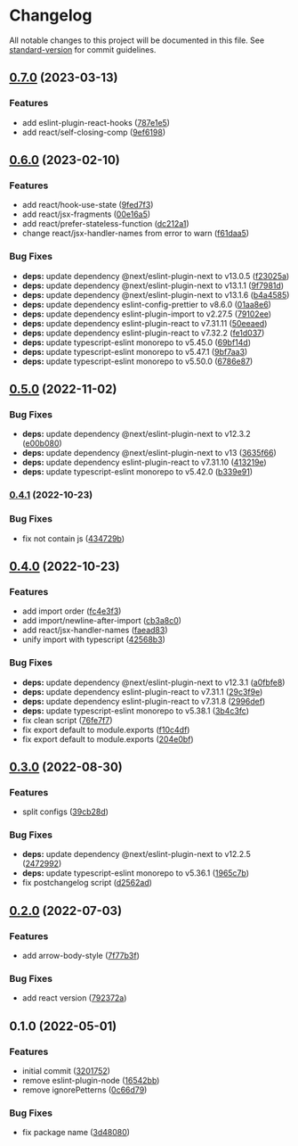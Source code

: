 # Changelog

All notable changes to this project will be documented in this file. See [standard-version](https://github.com/conventional-changelog/standard-version) for commit guidelines.

## [0.7.0](https://github.com/stardust-configs/eslint-config/compare/v0.6.0...v0.7.0) (2023-03-13)

### Features

- add eslint-plugin-react-hooks ([787e1e5](https://github.com/stardust-configs/eslint-config/commit/787e1e502b3deab3a670e99b1fee428f340513e3))
- add react/self-closing-comp ([9ef6198](https://github.com/stardust-configs/eslint-config/commit/9ef619829939aa44c84af72abb906f0b6b79d3c1))

## [0.6.0](https://github.com/stardust-configs/eslint-config/compare/v0.5.0...v0.6.0) (2023-02-10)

### Features

- add react/hook-use-state ([9fed7f3](https://github.com/stardust-configs/eslint-config/commit/9fed7f353656f55603be984106e7e55a770e6848))
- add react/jsx-fragments ([00e16a5](https://github.com/stardust-configs/eslint-config/commit/00e16a59cea8ef3ad127a7b95c964eead2ccc75a))
- add react/prefer-stateless-function ([dc212a1](https://github.com/stardust-configs/eslint-config/commit/dc212a143165d962fa771c03de4023b7a2c2eae3))
- change react/jsx-handler-names from error to warn ([f61daa5](https://github.com/stardust-configs/eslint-config/commit/f61daa55af6d79466bcb29da2fef6204b38b01ec))

### Bug Fixes

- **deps:** update dependency @next/eslint-plugin-next to v13.0.5 ([f23025a](https://github.com/stardust-configs/eslint-config/commit/f23025a4c6b314816c50c492c9b6595f2dd65fd3))
- **deps:** update dependency @next/eslint-plugin-next to v13.1.1 ([9f7981d](https://github.com/stardust-configs/eslint-config/commit/9f7981d570046486851a9d7d2e21b2f5f7f3da12))
- **deps:** update dependency @next/eslint-plugin-next to v13.1.6 ([b4a4585](https://github.com/stardust-configs/eslint-config/commit/b4a4585028689397fbb34e15dbe214e2e6eb6475))
- **deps:** update dependency eslint-config-prettier to v8.6.0 ([01aa8e6](https://github.com/stardust-configs/eslint-config/commit/01aa8e6d70e911d4f05f0f42f55fa1ed9f0804c0))
- **deps:** update dependency eslint-plugin-import to v2.27.5 ([79102ee](https://github.com/stardust-configs/eslint-config/commit/79102ee2e8530639e4b570280386d62229a329b0))
- **deps:** update dependency eslint-plugin-react to v7.31.11 ([50eeaed](https://github.com/stardust-configs/eslint-config/commit/50eeaed0ffbd9b56dfc916e4d7c23d2e806ac934))
- **deps:** update dependency eslint-plugin-react to v7.32.2 ([fe1d037](https://github.com/stardust-configs/eslint-config/commit/fe1d037c4c827e4496b9b18f1b592c51a65f9f69))
- **deps:** update typescript-eslint monorepo to v5.45.0 ([69bf14d](https://github.com/stardust-configs/eslint-config/commit/69bf14de1ac21dc1dd17cb3be96a93178a6a58cb))
- **deps:** update typescript-eslint monorepo to v5.47.1 ([9bf7aa3](https://github.com/stardust-configs/eslint-config/commit/9bf7aa39f3e59430ae1163717b95764ee4d133c6))
- **deps:** update typescript-eslint monorepo to v5.50.0 ([6786e87](https://github.com/stardust-configs/eslint-config/commit/6786e87fcbad8e3dc321c5146ab1266e6200f5de))

## [0.5.0](https://github.com/stardust-configs/eslint-config/compare/v0.4.1...v0.5.0) (2022-11-02)

### Bug Fixes

- **deps:** update dependency @next/eslint-plugin-next to v12.3.2 ([e00b080](https://github.com/stardust-configs/eslint-config/commit/e00b08027eabc32c37e545ff524d6f7f5d6b5ef9))
- **deps:** update dependency @next/eslint-plugin-next to v13 ([3635f66](https://github.com/stardust-configs/eslint-config/commit/3635f668ce9930d3519cd3f75fca2a701b59ec64))
- **deps:** update dependency eslint-plugin-react to v7.31.10 ([413219e](https://github.com/stardust-configs/eslint-config/commit/413219e14b6d32194e02d237c47a877ea425445a))
- **deps:** update typescript-eslint monorepo to v5.42.0 ([b339e91](https://github.com/stardust-configs/eslint-config/commit/b339e9143b4e85f2dced2f6c0ebf00301433858b))

### [0.4.1](https://github.com/stardust-configs/eslint-config/compare/v0.4.0...v0.4.1) (2022-10-23)

### Bug Fixes

- fix not contain js ([434729b](https://github.com/stardust-configs/eslint-config/commit/434729b0c9f50136b9cb49b2d63f881a981fc912))

## [0.4.0](https://github.com/stardust-configs/eslint-config/compare/v0.3.0...v0.4.0) (2022-10-23)

### Features

- add import order ([fc4e3f3](https://github.com/stardust-configs/eslint-config/commit/fc4e3f353f785b0e39e644db0050dcb84f54424c))
- add import/newline-after-import ([cb3a8c0](https://github.com/stardust-configs/eslint-config/commit/cb3a8c0448f2915cc4c63cffe0eb9009125506cf))
- add react/jsx-handler-names ([faead83](https://github.com/stardust-configs/eslint-config/commit/faead8391dc913d55e583aea57d7a8ae7c816845))
- unify import with typescript ([42568b3](https://github.com/stardust-configs/eslint-config/commit/42568b34a3e71b3333f58ea1790e8809597543f7))

### Bug Fixes

- **deps:** update dependency @next/eslint-plugin-next to v12.3.1 ([a0fbfe8](https://github.com/stardust-configs/eslint-config/commit/a0fbfe80e82cf2978f74cfa5babd87507a9e60d4))
- **deps:** update dependency eslint-plugin-react to v7.31.1 ([29c3f9e](https://github.com/stardust-configs/eslint-config/commit/29c3f9efc68a602dbb3637e88483befd290788ad))
- **deps:** update dependency eslint-plugin-react to v7.31.8 ([2996def](https://github.com/stardust-configs/eslint-config/commit/2996defe86519bd94a526814f880866dc899694a))
- **deps:** update typescript-eslint monorepo to v5.38.1 ([3b4c3fc](https://github.com/stardust-configs/eslint-config/commit/3b4c3fca5b3534cca24ffe6c0f772fa54555dd44))
- fix clean script ([76fe7f7](https://github.com/stardust-configs/eslint-config/commit/76fe7f760b17795bc9055a49e00e7c00ec90ded0))
- fix export default to module.exports ([f10c4df](https://github.com/stardust-configs/eslint-config/commit/f10c4dfb06181644e8a6cf0abc0e493dd96bdbcd))
- fix export default to module.exports ([204e0bf](https://github.com/stardust-configs/eslint-config/commit/204e0bf70173bf4ccab2a0c116430273c42628d7))

## [0.3.0](https://github.com/stardust-configs/eslint-config/compare/v0.2.0...v0.3.0) (2022-08-30)

### Features

- split configs ([39cb28d](https://github.com/stardust-configs/eslint-config/commit/39cb28d0c378749c4ca64df19df1e6eea504637e))

### Bug Fixes

- **deps:** update dependency @next/eslint-plugin-next to v12.2.5 ([2472992](https://github.com/stardust-configs/eslint-config/commit/2472992422bb096fbc7664cd929134e934789b10))
- **deps:** update typescript-eslint monorepo to v5.36.1 ([1965c7b](https://github.com/stardust-configs/eslint-config/commit/1965c7be4d7a7a925d8269b220daedce6cfa2bf6))
- fix postchangelog script ([d2562ad](https://github.com/stardust-configs/eslint-config/commit/d2562ad484598eb3a59ad1a2bc62f90e12ebaab1))

## [0.2.0](https://github.com/stardust-configs/eslint-config/compare/v0.1.0...v0.2.0) (2022-07-03)

### Features

- add arrow-body-style ([7f77b3f](https://github.com/stardust-configs/eslint-config/commit/7f77b3f5131f9e5e6e45bef75f607cd163b79103))

### Bug Fixes

- add react version ([792372a](https://github.com/stardust-configs/eslint-config/commit/792372a17caafb74fa6f10f0766c417225eda02f))

## 0.1.0 (2022-05-01)

### Features

- initial commit ([3201752](https://github.com/stardust-configs/eslint-config/commit/320175263455dcf0bbac0d4ffb6415f1371e1abe))
- remove eslint-plugin-node ([16542bb](https://github.com/stardust-configs/eslint-config/commit/16542bb267f07795d7ad1a69abccd0c10cff0aa7))
- remove ignorePetterns ([0c66d79](https://github.com/stardust-configs/eslint-config/commit/0c66d7953eea32709204a80d8a8dae2d612db3d9))

### Bug Fixes

- fix package name ([3d48080](https://github.com/stardust-configs/eslint-config/commit/3d480800565bee7db4db622822688925fe7028f9))
